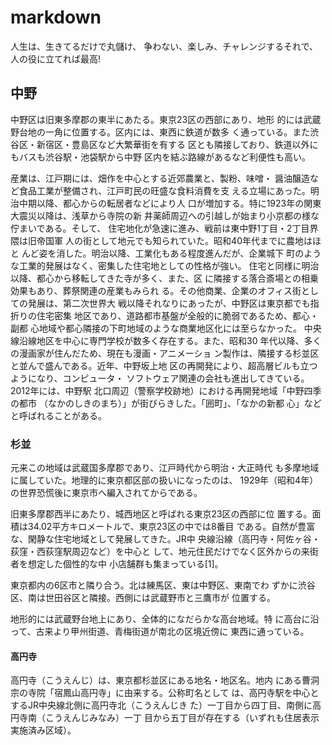 # markdown

人生は、生きてるだけで丸儲け、
争わない、楽しみ、チャレンジするそれで、
人の役に立てれば最高!


## 中野
中野区は旧東多摩郡の東半にあたる。東京23区の西部にあり、地形
的には武蔵野台地の一角に位置する。区内には、東西に鉄道が数多
く通っている。また渋谷区・新宿区・豊島区など大繁華街を有する
区とも隣接しており、鉄道以外にもバスも渋谷駅・池袋駅から中野
区内を結ぶ路線があるなど利便性も高い。

産業は、江戸期には、畑作を中心とする近郊農業と、製粉、味噌・
醤油醸造など食品工業が整備され、江戸町民の旺盛な食料消費を支
える立場にあった。明治中期以降、都心からの転居者などにより人
口が増加する。特に1923年の関東大震災以降は、浅草から寺院の新
井薬師周辺への引越しが始まり小京都の様な佇まいである。そして、
住宅地化が急速に進み、戦前は東中野1丁目・2丁目界隈は旧帝国軍
人の街として地元でも知られていた。昭和40年代までに農地はほと
んど姿を消した。明治以降、工業化もある程度進んだが、企業城下
町のような工業的発展はなく、密集した住宅地としての性格が強い。
住宅と同様に明治以降、都心から移転してきた寺が多く、また、区
に隣接する落合斎場との相乗効果もあり、葬祭関連の産業もみられ
る。その他商業、企業のオフィス街としての発展は、第二次世界大
戦以降それなりにあったが、中野区は東京都でも指折りの住宅密集
地区であり、道路都市基盤が全般的に脆弱であるため、都心・副都
心地域や都心隣接の下町地域のような商業地区化には至らなかった。
中央線沿線地区を中心に専門学校が数多く存在する。また、昭和30
年代以降、多くの漫画家が住んだため、現在も漫画・アニメーショ
ン製作は、隣接する杉並区と並んで盛んである。近年、中野坂上地
区の再開発により、超高層ビルも立つようになり、コンピュータ・
ソフトウェア関連の会社も進出してきている。2012年には、中野駅
北口周辺（警察学校跡地）における再開発地域「中野四季の都市
（なかのしきのまち）」が街びらきした。「囲町」、「なかの新都
心」などと呼ばれることがある。

### 杉並

元来この地域は武蔵国多摩郡であり、江戸時代から明治・大正時代
も多摩地域に属していた。地理的に東京都区部の扱いになったのは、
1929年（昭和4年）の世界恐慌後に東京市へ編入されてからである。

旧東多摩郡西半にあたり、城西地区と呼ばれる東京23区の西部に位
置する。面積は34.02平方キロメートルで、東京23区の中では8番目
である。自然が豊富な、閑静な住宅地域として発展してきた。JR中
央線沿線（高円寺・阿佐ヶ谷・荻窪・西荻窪駅周辺など）を中心と
して、地元住民だけでなく区外からの来街者を想定した個性的な中
小店舗群も集まっている[1]。

東京都内の6区市と隣り合う。北は練馬区、東は中野区、東南でわ
ずかに渋谷区、南は世田谷区と隣接。西側には武蔵野市と三鷹市が
位置する。

地形的には武蔵野台地上にあり、全体的になだらかな高台地域。特
に高台に沿って、古来より甲州街道、青梅街道が南北の区境近傍に
東西に通っている。

#### 高円寺

高円寺（こうえんじ）は、東京都杉並区にある地名・地区名。地内
にある曹洞宗の寺院「宿鳳山高円寺」に由来する。公称町名として
は、高円寺駅を中心とするJR中央線北側に高円寺北（こうえんじき
た）一丁目から四丁目、南側に高円寺南（こうえんじみなみ）一丁
目から五丁目が存在する（いずれも住居表示実施済み区域）。
